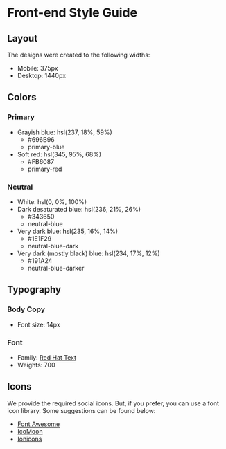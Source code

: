 # Front-end Style Guide

## Layout

The designs were created to the following widths:

-   Mobile: 375px
-   Desktop: 1440px

## Colors

### Primary

-   Grayish blue: hsl(237, 18%, 59%)
    -   #696B96
    -   primary-blue
-   Soft red: hsl(345, 95%, 68%)
    -   #FB6087
    -   primary-red

### Neutral

-   White: hsl(0, 0%, 100%)
-   Dark desaturated blue: hsl(236, 21%, 26%)
    -   #343650
    -   neutral-blue
-   Very dark blue: hsl(235, 16%, 14%)
    -   #1E1F29
    -   neutral-blue-dark
-   Very dark (mostly black) blue: hsl(234, 17%, 12%)
    -   #191A24
    -   neutral-blue-darker

## Typography

### Body Copy

-   Font size: 14px

### Font

-   Family: [Red Hat Text](https://fonts.google.com/specimen/Red+Hat+Text)
-   Weights: 700

## Icons

We provide the required social icons. But, if you prefer, you can use a font icon library. Some suggestions can be found below:

-   [Font Awesome](https://fontawesome.com)
-   [IcoMoon](https://icomoon.io)
-   [Ionicons](https://ionicons.com)

